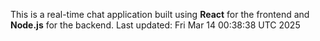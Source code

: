 This is a real-time chat application built using **React** for the frontend and **Node.js** for the backend.
Last updated: Fri Mar 14 00:38:38 UTC 2025
